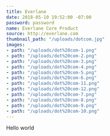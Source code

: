```yaml
---
title: Everlane
date: 2018-05-10 19:52:00 -07:00
password: password
name: Everlane Core Product
source: http://everlane.com
thumbnail_path: "/uploads/dotcom.jpg"
images:
- path: "/uploads/dot%20com-1.png"
- path: "/uploads/dot%20com-2.png"
- path: "/uploads/dot%20com-3.png"
- path: "/uploads/dot%20com-4.png"
- path: "/uploads/dot%20com-5.png"
- path: "/uploads/dot%20com-6.png"
- path: "/uploads/dot%20com-11.png"
- path: "/uploads/dot%20com-12.png"
- path: "/uploads/dot%20com-7.png"
- path: "/uploads/dot%20com-8.png"
- path: "/uploads/dot%20com-9.png"
- path: "/uploads/dot%20com-10.png"
---
```


Hello world

